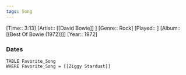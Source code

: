 ```yaml
---
tags: Song  
---
```

[Time:: 3:13]
[Artist:: [[David Bowie]] ]
[Genre:: Rock]
[Played:: ]
[Album:: [[Best Of Bowie (1972)]]]
[Year:: 1972]
### Dates
````dataview
TABLE Favorite_Song
WHERE Favorite_Song = [[Ziggy Stardust]]
````